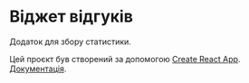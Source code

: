 # Віджет відгуків

Додаток для збору статистики.

Цей проєкт був створений за допомогою
[Create React App](https://github.com/facebook/create-react-app).
[Документація](https://facebook.github.io/create-react-app/docs/getting-started).
